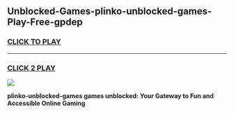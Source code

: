 
## Unblocked-Games-plinko-unblocked-games-Play-Free-gpdep
<h3>
<a href="https://premium76.site?title=plinko-unblocked-games&ref=19M">CLICK TO PLAY</a></h3>
<hr>

<h3>
<a href="https://premium76.site?title=plinko-unblocked-games&ref=19M">CLICK 2 PLAY</a>
  
</h3>

<a href="https://premium76.site?title=plinko-unblocked-games&ref=19M"><img src="https://clearcache.store/games.png"></a>


**plinko-unblocked-games games unblocked: Your Gateway to Fun and Accessible Online Gaming**
